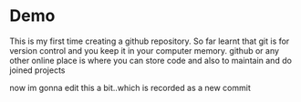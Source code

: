 # Demo

This is my first time creating a github repository. So far learnt that git is for version control and you keep it in your computer memory.
github or any other online place is where you can store code  and also to maintain and do joined projects

now im gonna edit this a bit..which is recorded as a new commit
